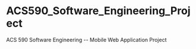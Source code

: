 ACS590_Software_Engineering_Project
===================================

ACS 590 Software Engineering -- Mobile Web Application Project
